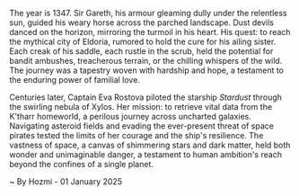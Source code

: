 
The year is 1347.  Sir Gareth, his armour gleaming dully under the relentless sun, guided his weary horse across the parched landscape.  Dust devils danced on the horizon, mirroring the turmoil in his heart. His quest: to reach the mythical city of Eldoria, rumored to hold the cure for his ailing sister.  Each creak of his saddle, each rustle in the scrub, held the potential for bandit ambushes, treacherous terrain, or the chilling whispers of the wild.  The journey was a tapestry woven with hardship and hope, a testament to the enduring power of familial love.

Centuries later, Captain Eva Rostova piloted the starship *Stardust* through the swirling nebula of Xylos.  Her mission: to retrieve vital data from the K'tharr homeworld, a perilous journey across uncharted galaxies.  Navigating asteroid fields and evading the ever-present threat of space pirates tested the limits of her courage and the ship's resilience.  The vastness of space, a canvas of shimmering stars and dark matter, held both wonder and unimaginable danger, a testament to human ambition's reach beyond the confines of a single planet.

~ By Hozmi - 01 January 2025
